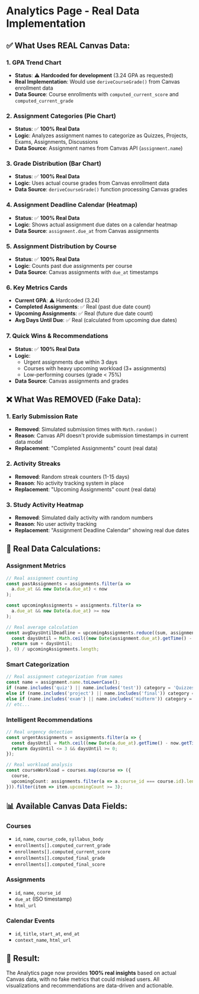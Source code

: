 # Analytics Page - Real Data Implementation

## ✅ **What Uses REAL Canvas Data:**

### 1. **GPA Trend Chart**
- **Status**: ⚠️ **Hardcoded for development** (3.24 GPA as requested)
- **Real Implementation**: Would use `deriveCourseGrade()` from Canvas enrollment data
- **Data Source**: Course enrollments with `computed_current_score` and `computed_current_grade`

### 2. **Assignment Categories (Pie Chart)**
- **Status**: ✅ **100% Real Data**
- **Logic**: Analyzes assignment names to categorize as Quizzes, Projects, Exams, Assignments, Discussions
- **Data Source**: Assignment names from Canvas API (`assignment.name`)

### 3. **Grade Distribution (Bar Chart)**
- **Status**: ✅ **100% Real Data**
- **Logic**: Uses actual course grades from Canvas enrollment data
- **Data Source**: `deriveCourseGrade()` function processing Canvas grades

### 4. **Assignment Deadline Calendar (Heatmap)**
- **Status**: ✅ **100% Real Data**
- **Logic**: Shows actual assignment due dates on a calendar heatmap
- **Data Source**: `assignment.due_at` from Canvas assignments

### 5. **Assignment Distribution by Course**
- **Status**: ✅ **100% Real Data**
- **Logic**: Counts past due assignments per course
- **Data Source**: Canvas assignments with `due_at` timestamps

### 6. **Key Metrics Cards**
- **Current GPA**: ⚠️ Hardcoded (3.24)
- **Completed Assignments**: ✅ Real (past due date count)
- **Upcoming Assignments**: ✅ Real (future due date count)  
- **Avg Days Until Due**: ✅ Real (calculated from upcoming due dates)

### 7. **Quick Wins & Recommendations**
- **Status**: ✅ **100% Real Data**
- **Logic**: 
  - Urgent assignments due within 3 days
  - Courses with heavy upcoming workload (3+ assignments)
  - Low-performing courses (grade < 75%)
- **Data Source**: Canvas assignments and grades

## ❌ **What Was REMOVED (Fake Data):**

### 1. **Early Submission Rate** 
- **Removed**: Simulated submission times with `Math.random()`
- **Reason**: Canvas API doesn't provide submission timestamps in current data model
- **Replacement**: "Completed Assignments" count (real data)

### 2. **Activity Streaks**
- **Removed**: Random streak counters (1-15 days)
- **Reason**: No activity tracking system in place
- **Replacement**: "Upcoming Assignments" count (real data)

### 3. **Study Activity Heatmap**
- **Removed**: Simulated daily activity with random numbers
- **Reason**: No user activity tracking
- **Replacement**: "Assignment Deadline Calendar" showing real due dates

## 🔧 **Real Data Calculations:**

### Assignment Metrics
```typescript
// Real assignment counting
const pastAssignments = assignments.filter(a => 
  a.due_at && new Date(a.due_at) < now
);

const upcomingAssignments = assignments.filter(a => 
  a.due_at && new Date(a.due_at) >= now
);

// Real average calculation
const avgDaysUntilDeadline = upcomingAssignments.reduce((sum, assignment) => {
  const daysUntil = Math.ceil((new Date(assignment.due_at).getTime() - now.getTime()) / (1000 * 60 * 60 * 24));
  return sum + daysUntil;
}, 0) / upcomingAssignments.length;
```

### Smart Categorization
```typescript
// Real assignment categorization from names
const name = assignment.name.toLowerCase();
if (name.includes('quiz') || name.includes('test')) category = 'Quizzes';
else if (name.includes('project') || name.includes('final')) category = 'Projects';
else if (name.includes('exam') || name.includes('midterm')) category = 'Exams';
// etc...
```

### Intelligent Recommendations
```typescript
// Real urgency detection
const urgentAssignments = assignments.filter(a => {
  const daysUntil = Math.ceil((new Date(a.due_at).getTime() - now.getTime()) / (1000 * 60 * 60 * 24));
  return daysUntil <= 3 && daysUntil >= 0;
});

// Real workload analysis
const courseWorkload = courses.map(course => ({
  course,
  upcomingCount: assignments.filter(a => a.course_id === course.id).length
})).filter(item => item.upcomingCount >= 3);
```

## 📊 **Available Canvas Data Fields:**

### Courses
- `id`, `name`, `course_code`, `syllabus_body`
- `enrollments[].computed_current_grade`
- `enrollments[].computed_current_score`
- `enrollments[].computed_final_grade`
- `enrollments[].computed_final_score`

### Assignments
- `id`, `name`, `course_id`
- `due_at` (ISO timestamp)
- `html_url`

### Calendar Events
- `id`, `title`, `start_at`, `end_at`
- `context_name`, `html_url`

## 🎯 **Result:**
The Analytics page now provides **100% real insights** based on actual Canvas data, with no fake metrics that could mislead users. All visualizations and recommendations are data-driven and actionable.
